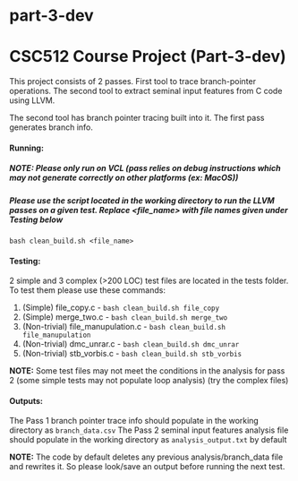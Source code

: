 # part-3-dev
 
# CSC512 Course Project (Part-3-dev)
This project consists of 2 passes. First tool to trace branch-pointer operations. The second tool to extract seminal input features from C code using LLVM.

The second tool has branch pointer tracing built into it. The first pass generates branch info.

#### Running:

##### NOTE: Please only run on VCL (pass relies on debug instructions which may not generate correctly on other platforms (ex: MacOS))

##### Please use the script located in the working directory to run the LLVM passes on a given test. Replace \<file_name\> with file names given under Testing below
`bash clean_build.sh <file_name>`

#### Testing:

2 simple and 3 complex (>200 LOC) test files are located in the tests folder. To test them please use these commands:
1. (Simple) file_copy.c - `bash clean_build.sh file_copy`
2. (Simple) merge_two.c - `bash clean_build.sh merge_two`
3. (Non-trivial) file_manupulation.c - `bash clean_build.sh file_manupulation`
4. (Non-trivial) dmc_unrar.c - `bash clean_build.sh dmc_unrar`
5. (Non-trivial) stb_vorbis.c - `bash clean_build.sh stb_vorbis`

**NOTE:** Some test files may not meet the conditions in the analysis for pass 2 (some simple tests may not populate loop analysis) (try the complex files)

#### Outputs:
The Pass 1 branch pointer trace info should populate in the working directory as `branch_data.csv`
The Pass 2 seminal input features analysis file should populate in the working directory as `analysis_output.txt` by default

**NOTE:** The code by default deletes any previous analysis/branch_data file and rewrites it. So please look/save an output before running the next test.

